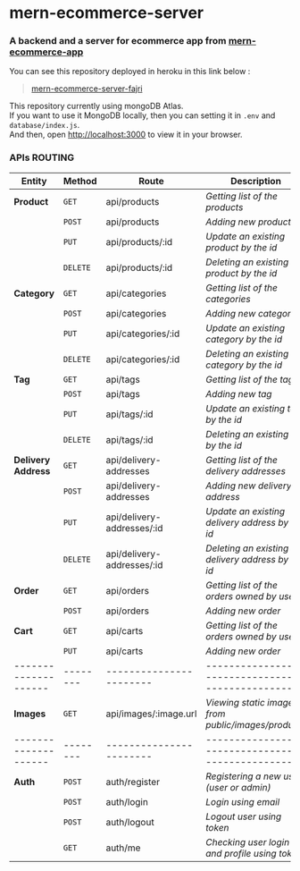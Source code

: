 # mern-ecommerce-server

### A backend and a server for ecommerce app from [mern-ecommerce-app](https://github.com/fajrianwarf/mern-ecommerce-app)

You can see this repository deployed in heroku in this link below :

> [mern-ecommerce-server-fajri](https://mern-ecommerce-server-fajri.herokuapp.com/)

This repository currently using mongoDB Atlas.\
If you want to use it MongoDB locally, then you can setting it in `.env` and `database/index.js`.\
And then, open [http://localhost:3000](http://localhost:3000) to view it in your browser.

### APIs ROUTING

| Entity               | Method   | Route                      | Description                                         |
| -------------------- | -------- | -------------------------- | --------------------------------------------------- |
| **Product**          | `GET`    | api/products               | _Getting list of the products_                      |
|                      | `POST`   | api/products               | _Adding new product_                                |
|                      | `PUT`    | api/products/:id           | _Update an existing product by the id_              |
|                      | `DELETE` | api/products/:id           | _Deleting an existing product by the id_            |
| **Category**         | `GET`    | api/categories             | _Getting list of the categories_                    |
|                      | `POST`   | api/categories             | _Adding new category_                               |
|                      | `PUT`    | api/categories/:id         | _Update an existing category by the id_             |
|                      | `DELETE` | api/categories/:id         | _Deleting an existing category by the id_           |
| **Tag**              | `GET`    | api/tags                   | _Getting list of the tags_                          |
|                      | `POST`   | api/tags                   | _Adding new tag_                                    |
|                      | `PUT`    | api/tags/:id               | _Update an existing tag by the id_                  |
|                      | `DELETE` | api/tags/:id               | _Deleting an existing tag by the id_                |
| **Delivery Address** | `GET`    | api/delivery-addresses     | _Getting list of the delivery addresses_            |
|                      | `POST`   | api/delivery-addresses     | _Adding new delivery address_                       |
|                      | `PUT`    | api/delivery-addresses/:id | _Update an existing delivery address by the id_     |
|                      | `DELETE` | api/delivery-addresses/:id | _Deleting an existing delivery address by the id_   |
| **Order**            | `GET`    | api/orders                 | _Getting list of the orders owned by user_          |
|                      | `POST`   | api/orders                 | _Adding new order_                                  |
| **Cart**             | `GET`    | api/carts                  | _Getting list of the orders owned by user_          |
|                      | `PUT`    | api/carts                  | _Adding new order_                                  |
| -------------------- | -------- | -----------------------    | -------------------------------------------------   |
| **Images**           | `GET`    | api/images/:image.url      | _Viewing static images from public/images/products_ |
| -------------------- | -------- | -----------------------    | -------------------------------------------------   |
| **Auth**             | `POST`   | auth/register              | _Registering a new user (user or admin)_            |
|                      | `POST`   | auth/login                 | _Login using email_                                 |
|                      | `POST`   | auth/logout                | _Logout user using token_                           |
|                      | `GET`    | auth/me                    | _Checking user login and profile using token_       |
